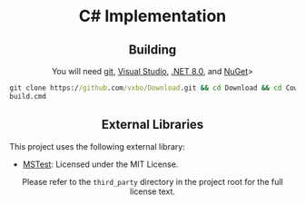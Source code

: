 ﻿﻿<html>
  <body>
    <div align="center">
      <h1>C# Implementation</h1>
      <h2>Building</h2>
      <p>You will need <a href="https://git-scm.com">git</a>, <a href="https://visualstudio.microsoft.com">Visual Studio</a>, <a href="https://dotnet.microsoft.com">.NET 8.0</a>, and <a href="https://www.nuget.org">NuGet</a>></p>
    </div>
    
```bat
git clone https://github.com/vxbo/Download.git && cd Download && cd Cownload#
build.cmd
```
  <div align="center">
    <h2>External Libraries</h2>
  </div>
  <p>This project uses the following external library:</p>
  <ul>
    <li><a href="https://www.nuget.org/packages/MSTest">MSTest</a>: Licensed under the MIT License.</li>
  </ul>
  <div align="center">
    <p>Please refer to the <code>third_party</code> directory in the project root for the full license text.</p>
  </div>
  </body>
</html>